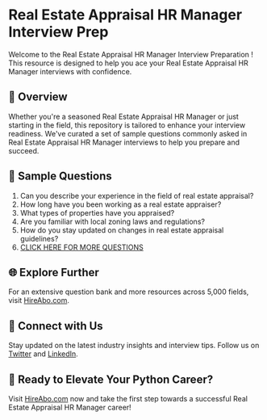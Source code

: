 # Real Estate Appraisal HR Manager Interview Prep

Welcome to the Real Estate Appraisal HR Manager Interview Preparation ! This resource is designed to help you ace your Real Estate Appraisal HR Manager interviews with confidence.

## 🚀 Overview

Whether you're a seasoned Real Estate Appraisal HR Manager or just starting in the field, this repository is tailored to enhance your interview readiness. We've curated a set of sample questions commonly asked in Real Estate Appraisal HR Manager interviews to help you prepare and succeed.

## 📝 Sample Questions

1. Can you describe your experience in the field of real estate appraisal?
2. How long have you been working as a real estate appraiser?
3. What types of properties have you appraised?
4. Are you familiar with local zoning laws and regulations?
5. How do you stay updated on changes in real estate appraisal guidelines?
6. [CLICK HERE FOR MORE QUESTIONS](https://hireabo.com/job/21_2_21/Real%20Estate%20Appraisal%20HR%20Manager)

## 🌐 Explore Further

For an extensive question bank and more resources across 5,000 fields, visit [HireAbo.com](https://www.hireabo.com).

## 📱 Connect with Us

Stay updated on the latest industry insights and interview tips. Follow us on [Twitter](https://twitter.com/hireabo) and [LinkedIn](https://www.linkedin.com/in/hire-abo-3609972a8/).

## 🚀 Ready to Elevate Your Python Career?

Visit [HireAbo.com](https://www.hireabo.com) now and take the first step towards a successful Real Estate Appraisal HR Manager career!